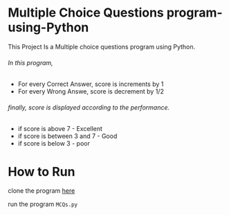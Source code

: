 # Multiple Choice Questions program-using-Python
This Project Is a Multiple choice questions program using Python.
###### In this program, 
* For every Correct Answer, score is increments by 1
* For every Wrong Answe, score is decrement by 1/2
###### finally, score is displayed according to the performance.
*  if score is above 7 - Excellent
* if score is between 3 and 7 - Good
* if score is below 3 - poor

# How to Run
clone the program [here](https://github.com/satheesh22g/MCQs-using-Python.git)

run the program ```MCQs.py```
